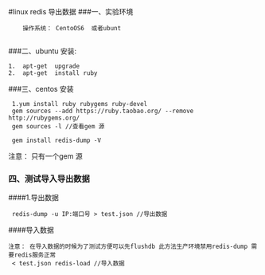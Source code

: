 #linux redis 导出数据
###一、实验环境
```
	操作系统： CentoOS6  或者ubunt 
	
```



###二、ubuntu 安装:
```
1.  apt-get  upgrade 
2.  apt-get  install ruby
```
     
###三、centos 安装
```
 1.yum install ruby rubygems ruby-devel  
 gem sources --add https://ruby.taobao.org/ --remove http://rubygems.org/
 gem sources -l //查看gem 源
 
 gem install redis-dump -V
```
注意： 只有一个gem 源

### 四、测试导入导出数据

####1.导出数据
```
 redis-dump -u IP:端口号 > test.json //导出数据  
```

####导入数据

```
注意： 在导入数据的时候为了测试方便可以先flushdb 此方法生产环境禁用redis-dump 需要redis服务正常
 < test.json redis-load //导入数据  

```
